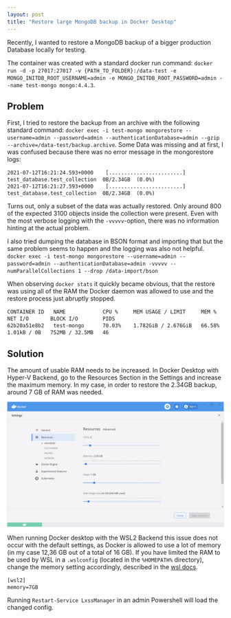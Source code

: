 ```yaml
---
layout: post
title: "Restore large MongoDB backup in Docker Desktop"
---
```


Recently, I wanted to restore a MongoDB backup of a bigger production Database locally for testing. 

The container was created with a standard docker run command: `docker run -d -p 27017:27017 -v {PATH_TO_FOLDER}:/data-test -e MONGO_INITDB_ROOT_USERNAME=admin -e MONGO_INITDB_ROOT_PASSWORD=admin --name test-mongo mongo:4.4.3`.


## Problem
First, I tried to restore the backup from an archive with the following standard command:
`docker exec -i test-mongo mongorestore --username=admin --password=admin --authenticationDatabase=admin --gzip --archive=/data-test/backup.archive`.
Some Data was missing and at first, I was confused because there was no error message in the mongorestore logs:

```
2021-07-12T16:21:24.593+0000    [........................]  test_database.test_collection  0B/2.34GB  (0.0%)
2021-07-12T16:21:27.593+0000    [........................]  test_database.test_collection  0B/2.34GB  (0.0%)
```

Turns out, only a subset of the data was actually restored. Only around 800 of the expected 3100 objects inside the collection were present.
Even with the most verbose logging with the `-vvvvv`-option, there was no information hinting at the actual problem.

I also tried dumping the database in BSON format and importing that but the same problem seems to happen and the logging was also not helpful.
`docker exec -i test-mongo mongorestore --username=admin --password=admin --authenticationDatabase=admin -vvvvv --numParallelCollections 1 --drop /data-import/bson`

When observing `docker stats` it quickly became obvious, that the restore was using all of the RAM the Docker daemon was allowed to use and the restore process just abruptly stopped.
```
CONTAINER ID   NAME            CPU %     MEM USAGE / LIMIT     MEM %     NET I/O       BLOCK I/O        PIDS
62b20a51e8b2   test-mongo      70.03%    1.782GiB / 2.676GiB   66.58%    1.01kB / 0B   752MB / 32.5MB   46
```

## Solution

The amount of usable RAM needs to be increased. In Docker Desktop with Hyper-V Backend, go to the Resources Section in the Settings and increase the maximum memory. In my case, in order to restore the 2.34GB backup, around 7 GB of RAM was needed.

![Docker Desktop Memory Settings](/public/2021-07-12-mongodb-restore-docker/settings-resources.png)

When running Docker desktop with the WSL2 Backend this issue does not occur with the default settings, as Docker is allowed to use a lot of memory (in my case 12,36 GB out of a total of 16 GB).
If you have limited the RAM to be used by WSL in a `.wslconfig` (located in the `%HOMEPATH%` directory), change the memory setting accordingly, described in the [wsl docs](https://docs.microsoft.com/en-us/windows/wsl/wsl-config#configure-global-options-with-wslconfig).

```
[wsl2]
memory=7GB
```

Running `Restart-Service LxssManager` in an admin Powershell will load the changed config.




